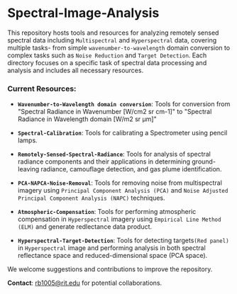 # Spectral-Image-Analysis

This repository hosts tools and resources for analyzing remotely sensed spectral data including `Multispectral` and `Hyperspectral` data, covering multiple tasks- from simple `wavenumber-to-wavelength` domain conversion to complex tasks such as `Noise Reduction` and `Target Detection`. Each directory focuses on a specific task of spectral data processing and analysis and includes all necessary resources.

### Current Resources:
- **`Wavenumber-to-Wavelength domain conversion`**: Tools for conversion from "Spectral Radiance in Wavenumber [W/cm2 sr cm-1]" to "Spectral Radiance in Wavelength domain [W/m2 sr μm]"

- **`Spectral-Calibration`**: Tools for calibrating a Spectrometer using pencil lamps.

- **`Remotely-Sensed-Spectral-Radiance`**: Tools for analysis of spectral radiance components and their applications in determining ground-leaving radiance, camouflage detection, and gas plume identification.

- **`PCA-NAPCA-Noise-Removal`**: Tools for removing noise from multispectral imagery using `Principal Component Analysis (PCA)` and `Noise Adjusted Principal Component Analysis (NAPC)` techniques.

- **`Atmospheric-Compensation`**: Tools for performing atmospheric compensation in `Hyperspectral` imagery using `Empirical Line Method (ELM)` and generate redlectance data product.

- **`Hyperspectral-Target-Detection`**: Tools for detecting targets`(Red panel)` in `Hyperspectral` image and performing analysis in both spectral reflectance space and reduced-dimensional space (PCA space).


We welcome suggestions and contributions to improve the repository.  

**Contact**: [rb1005@rit.edu](mailto:rb1005@rit.edu) for potential collaborations.

